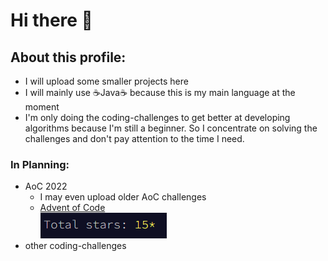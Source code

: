 # Hi there 👋

## About this profile: 
- I will upload some smaller projects here
- I will mainly use ☕Java☕ because this is my main language at the moment
- I'm only doing the coding-challenges to get better at developing algorithms because I'm still a beginner. 
  So I concentrate on solving the challenges and don't pay attention to the time I need.

### In Planning: 
* AoC 2022 
  * I may even upload older AoC challenges
  * [Advent of Code](https://adventofcode.com/)  
  ![aocStars](https://github.com/LinusRichter/LinusRichter/blob/main/AoCStars15.PNG)
* other coding-challenges

